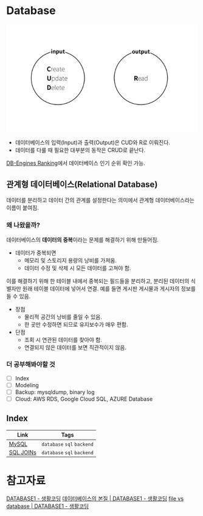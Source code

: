 # Database

![CRUD - 생활코딩](/images/CRUD.png)

- 데이터베이스의 입력(Input)과 출력(Output)은 CUD와 R로 이뤄진다.
- 데이터를 다룰 때 필요한 대부분의 동작은 CRUD로 끝난다.

[DB-Engines Ranking](https://db-engines.com/en/ranking)에서 데이터베이스 인기 순위 확인 가능.

## 관계형 데이터베이스(Relational Database)

데이터를 분리하고 데이터 간의 관계를 설정한다는 의미에서 관계형 데이터베이스라는 이름이 붙여짐.

### 왜 나왔을까?

데이터베이스의 **데이터의 중복**이라는 문제를 해결하기 위해 만들어짐.

- 데이터가 중복되면
  - 메모리 및 스토리지 용량의 낭비를 가져옴.
  - 데이터 수정 및 삭제 시 모든 데이터를 고쳐야 함.

이를 해결하기 위해 한 테이블 내에서 중복되는 필드들을 분리하고, 분리된 데이터의 식별자만 원래 테이블 데이터에 넣어서 연결. 예를 들면 게시판 게시물과 게시자의 정보를 들 수 있음.

- 장점
  - 물리적 공간의 낭비를 줄일 수 있음.
  - 한 곳만 수정하면 되므로 유지보수가 매우 편함.
- 단점
  - 조회 시 연관된 데이터를 찾아야 함.
  - 연결되지 않은 데이터를 보면 직관적이지 않음.

### 더 공부해봐야할 것

- [ ] Index
- [ ] Modeling
- [ ] Backup: mysqldump, binary log
- [ ] Cloud: AWS RDS, Google Cloud SQL, AZURE Database

## Index

| Link                      | Tags                       |
| ------------------------- | -------------------------- |
| [MySQL](mysql/index.md)   | `database` `sql` `backend` |
| [SQL JOINs](SQL-JOINs.md) | `database` `sql` `backend` |

# 참고자료

[DATABASE1 - 생활코딩](https://opentutorials.org/course/3162)
[데이터베이스의 본질 | DATABASE1 - 생활코딩](https://opentutorials.org/course/3162/19527)
[file vs database | DATABASE1 - 생활코딩](https://opentutorials.org/course/3162/19528)
